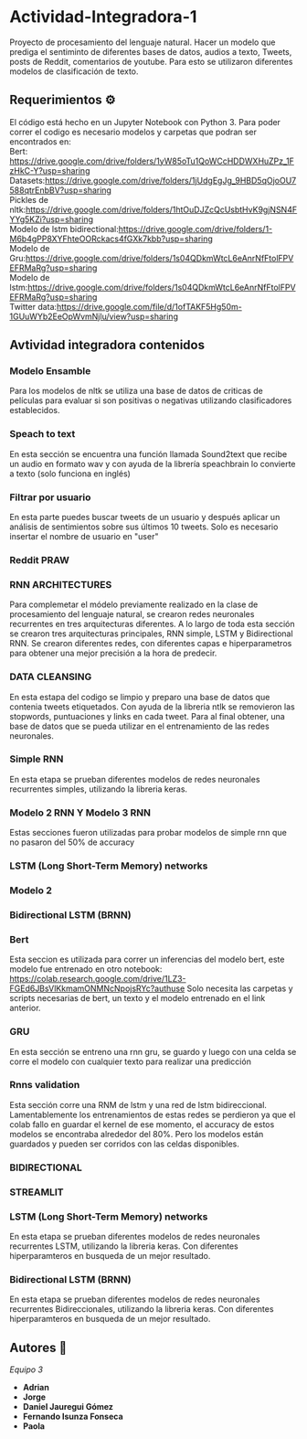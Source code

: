# Actividad-Integradora-1
Proyecto de procesamiento del lenguaje natural.
Hacer un modelo que prediga el sentiminto de diferentes bases de datos, audios a texto,  Tweets, posts de Reddit, comentarios de youtube.
Para esto se utilizaron diferentes modelos de clasificación de texto. 


## Requerimientos ⚙️
El código está hecho en un Jupyter Notebook con Python 3.
Para poder correr el codigo es necesario modelos y carpetas que podran ser encontrados en:           
Bert: https://drive.google.com/drive/folders/1yW85oTu1QoWCcHDDWXHuZPz_1FzHkC-Y?usp=sharing                  
Datasets:https://drive.google.com/drive/folders/1jUdgEgJg_9HBD5qOjoOU7588qtrEnbBV?usp=sharing           
Pickles de nltk:https://drive.google.com/drive/folders/1htOuDJZcQcUsbtHvK9gjNSN4FYYg5KZi?usp=sharing            
Modelo de lstm bidirectional:https://drive.google.com/drive/folders/1-M6b4gPP8XYFhteOORckacs4fGXk7kbb?usp=sharing       
Modelo de Gru:https://drive.google.com/drive/folders/1s04QDkmWtcL6eAnrNfFtolFPVEFRMaRg?usp=sharing       
Modelo de lstm:https://drive.google.com/drive/folders/1s04QDkmWtcL6eAnrNfFtolFPVEFRMaRg?usp=sharing         
Twitter data:https://drive.google.com/file/d/1ofTAKF5Hg50m-1GUuWYb2EeOpWvmNjlu/view?usp=sharing          



## Avtividad integradora contenidos

### Modelo Ensamble
Para los modelos de nltk se utiliza una base de datos de criticas de películas para evaluar si son positivas o negativas utilizando clasificadores establecidos.

### Speach to text
En esta sección se encuentra una función llamada Sound2text que recibe un audio en formato wav y con ayuda de la librería speachbrain lo convierte a texto (solo funciona
en inglés)


### Filtrar por usuario
En esta parte puedes buscar tweets de un usuario y después aplicar un análisis de sentimientos sobre sus últimos 10 tweets. Solo es necesario insertar el 
nombre de usuario en "user"


### Reddit PRAW


### RNN ARCHITECTURES
Para complemetar el módelo previamente realizado en la clase de procesamiento del lenguaje natural, se crearon redes neuronales recurrentes en tres arquitecturas diferentes. 
A lo largo de toda esta sección se crearon tres arquitecturas principales, RNN simple, LSTM y Bidirectional RNN. Se crearon diferentes redes, con diferentes capas e hiperparametros para obtener una mejor precisión a la hora de predecir. 
### DATA CLEANSING
En esta estapa del codigo se limpio y preparo una base de datos que contenia tweets etiquetados. Con ayuda de la libreria ntlk se removieron las stopwords, puntuaciones y links en cada tweet. Para al final obtener, una base de datos que se pueda utilizar en el entrenamiento de las redes neuronales. 
### Simple RNN
En esta etapa se prueban diferentes modelos de redes neuronales recurrentes simples, utilizando la libreria keras.



### Modelo 2 RNN Y Modelo 3 RNN

Estas secciones fueron utilizadas para probar modelos de simple rnn que no pasaron del 50% de accuracy

### LSTM (Long Short-Term Memory) networks
 
### Modelo 2 

### Bidirectional LSTM (BRNN)


### Bert
Esta seccion es utilizada para correr un inferencias del modelo bert, este modelo fue entrenado en otro notebook: https://colab.research.google.com/drive/1LZ3-FGEd6JBsVlKkmamONMNcNpojsRYc?authuse
Solo necesita las carpetas y scripts  necesarias de bert, un texto y el modelo entrenado en el link anterior.

### GRU
En esta sección se entreno una rnn gru, se guardo y luego con una celda se corre el modelo con cualquier texto para realizar una predicción

### Rnns validation
Esta sección corre una RNM de lstm y una red de lstm bidireccional. Lamentablemente los entrenamientos de estas redes se perdieron ya que el colab fallo en guardar el kernel de ese momento, el accuracy de estos modelos se encontraba alrededor del 80%. Pero los modelos están guardados y pueden ser corridos con las celdas  disponibles.

### BIDIRECTIONAL



### STREAMLIT

### LSTM (Long Short-Term Memory) networks
En esta etapa se prueban diferentes modelos de redes neuronales recurrentes LSTM, utilizando la libreria keras. Con diferentes hiperparamteros en busqueda de un mejor resultado.
### Bidirectional LSTM (BRNN)
En esta etapa se prueban diferentes modelos de redes neuronales recurrentes Bidireccionales, utilizando la libreria keras. Con diferentes hiperparamteros en busqueda de un mejor resultado.








## Autores 📝

_Equipo 3_

* **Adrian**
* **Jorge**
* **Daniel Jauregui Gómez**
* **Fernando Isunza Fonseca**
* **Paola** 
